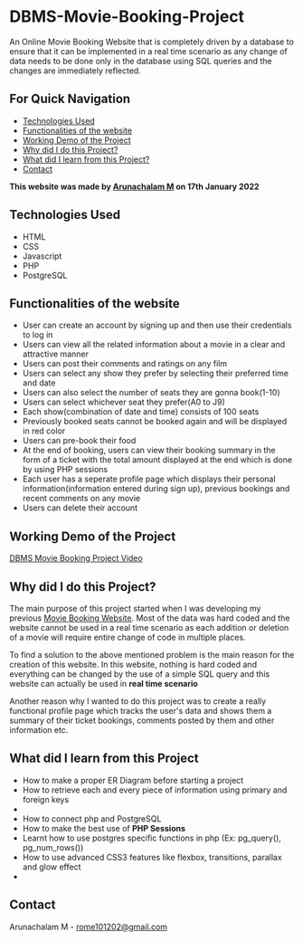 # **DBMS-Movie-Booking-Project**
An Online Movie Booking Website that is completely driven by a database to ensure that it can be implemented in a real time scenario as any change of data needs to be done only in the database using SQL queries and the changes are immediately reflected. 

## For Quick Navigation
- [Technologies Used](#tech)
- [Functionalities of the website](#func)
- [Working Demo of the Project](#demo)
- [Why did I do this Project?](#why)
- [What did I learn from this Project?](#learn)
- [Contact](#con)

**This website was made by [Arunachalam M](https://github.com/ArunachalamM101202) on 17th January 2022**

## Technologies Used <a id="tech"></a>
- HTML
- CSS
- Javascript
- PHP
- PostgreSQL

## Functionalities of the website  <a id="func"></a>
- User can create an account by signing up and then use their credentials to log in
- Users can view all the related information about a movie in a clear and attractive manner
- Users can post their comments and ratings on any film
- Users can select any show they prefer by selecting their preferred time and date
- Users can also select the number of seats they are gonna book(1-10)
- Users can select whichever seat they prefer(A0 to J9)
- Each show(combination of date and time) consists of 100 seats
- Previously booked seats cannot be booked again and will be displayed in red color
- Users can pre-book their food
- At the end of booking, users can view their booking summary in the form of a ticket with the total amount displayed at the end which is done by using PHP sessions
- Each user has a seperate profile page which displays their personal information(information entered during sign up), previous bookings and recent comments on any movie
- Users can delete their account

## Working Demo of the Project <a id="demo"></a>
[DBMS Movie Booking Project Video](https://drive.google.com/file/d/12NqGfKC7Fb5VyH9Puu_yksZO9H_8hLAg/view?usp=sharing)

## Why did I do this Project?  <a id="why"></a>
The main purpose of this project started when I was developing my previous [Movie Booking Website](https://github.com/ArunachalamM101202/Movie-Booking-Website). Most of the data was hard coded and the website cannot be used in a real time scenario as each addition or deletion of a movie will require entire change of code in multiple places.

To find a solution to the above mentioned problem is the main reason for the creation of this website. In this website, nothing is hard coded and everything can be changed by the use of a simple SQL query and this website can actually be used in **real time scenario**

Another reason why I wanted to do this project was to create a really functional profile page which tracks the user's data and shows them a summary of their ticket bookings, comments posted by them and other information etc.

## What did I learn from this Project <a id="learn"></a>
- How to make a proper ER Diagram before starting a project
- How to retrieve each and every piece of information using primary and foreign keys
- 
- How to connect php and PostgreSQL
- How to make the best use of **PHP Sessions**
- Learnt how to use postgres specific functions in php (Ex: pg_query(), pg_num_rows())
- How to use advanced CSS3 features like flexbox, transitions, parallax and glow effect
- 

## Contact <a id="con"></a>
Arunachalam M - rome101202@gmail.com

